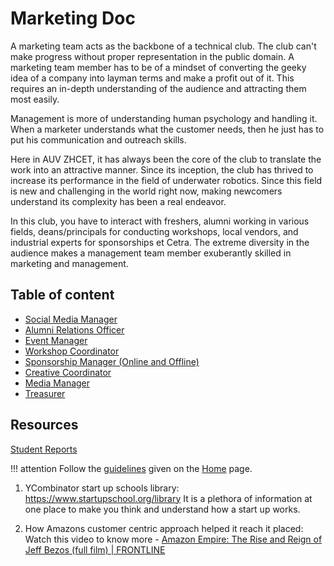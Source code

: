 # Marketing Doc

A marketing team acts as the backbone of a technical club. The club can't make progress without proper representation in the public domain. A marketing team member has to be of a mindset of converting the geeky idea of a company into layman terms and make a profit out of it. This requires an in-depth understanding of the audience and attracting them most easily.

Management is more of understanding human psychology and handling it. When a marketer understands what the customer needs, then he just has to put his communication and outreach skills.

Here in AUV ZHCET, it has always been the core of the club to translate the work into an attractive manner. Since its inception, the club has thrived to increase its performance in the field of underwater robotics. Since this field is new and challenging in the world right now, making newcomers understand its complexity has been a real endeavor.

In this club, you have to interact with freshers, alumni working in various fields, deans/principals for conducting workshops, local vendors, and industrial experts for sponsorships et Cetra. The extreme diversity in the audience makes a management team member exuberantly skilled in marketing and management.

## Table of content

- [Social Media Manager](Social_Media_Manager.md)
- [Alumni Relations Officer](alumni_relations.md)
- [Event Manager](event_Manager.md)
- [Workshop Coordinator](workshop_Coordinator.md)
- [Sponsorship Manager (Online and Offline)](sponsorship.md)
- [Creative Coordinator](creative_Coordinator.md)
- [Media Manager](media_Manager.md)
- [Treasurer](treasurer.md)

## Resources

[Student Reports](student_Reports/students.md)

!!! attention
    Follow the [guidelines](../index.md#format-of-docs) given on the [Home](../index.md) page.

1. YCombinator start up schools library: <https://www.startupschool.org/library>
It is a plethora of information at one place to make you think and understand how a start up works.

2. How Amazons customer centric approach helped it reach it placed: Watch this video to know more - [Amazon Empire: The Rise and Reign of Jeff Bezos (full film) | FRONTLINE](https://www.youtube.com/watch?v=RVVfJVj5z8s)
